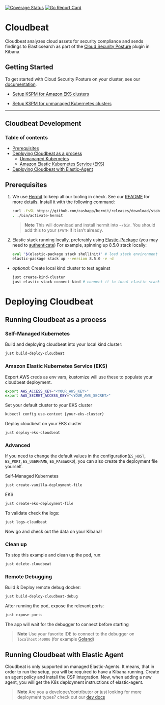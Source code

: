 
[![Coverage Status](https://coveralls.io/repos/github/elastic/cloudbeat/badge.svg?branch=main)](https://coveralls.io/github/elastic/cloudbeat?branch=main)
[![Go Report Card](https://goreportcard.com/badge/github.com/elastic/cloudbeat)](https://goreportcard.com/report/github.com/elastic/cloudbeat)

# Cloudbeat
Cloudbeat analyzes cloud assets for security compliance and sends findings to Elasticsearch as part of the [Cloud Security Posture](https://www.elastic.co/blog/secure-your-cloud-with-elastic-security) plugin in Kibana.


## Getting Started
To get started with Cloud Security Posture on your cluster, see our [documentation](https://www.elastic.co/guide/en/security/master/get-started-with-kspm.html#kspm-setup-unmanaged).
- [Setup KSPM for Amazon EKS clusters](https://www.elastic.co/guide/en/security/master/get-started-with-kspm.html#kspm-setup-unmanaged)

- [Setup KSPM for unmanaged Kubernetes clusters](https://www.elastic.co/guide/en/security/master/get-started-with-kspm.html#kspm-setup-eks-start)
___

## Cloudbeat Development
### Table of contents
- [Prerequisites](#prerequisites)
- [Deploying Cloudbeat as a process](#deploying-cloudbeat)
  - [Unmanaged Kubernetes](#clean-up)
  - [Amazon Elastic Kubernetes Service (EKS)](#amazon-elastic-kubernetes-service-(EKS))
- [Deploying Cloudbeat with Elastic-Agent](#running-cloudbeat-with-elastic-agent)


## Prerequisites
1. We use [Hermit](https://cashapp.github.io/hermit/usage/get-started/) to keep all our tooling in check. See our [README](bin/README.hermit.md) for more details.
   Install it with the following command:
    ```zsh
    curl -fsSL https://github.com/cashapp/hermit/releases/download/stable/install.sh | /bin/bash
    . ./bin/activate-hermit
    ```

    >  **Note**
    This will download and install hermit into `~/bin`. You should add this to your `$PATH` if it isn't already.

2. Elastic stack running locally, preferably using [Elastic-Package](https://github.com/elastic/elastic-package) (you may need to [authenticate](https://docker-auth.elastic.co/github_auth))
   For example, spinning up 8.5.0 stack locally:

    ```zsh
    eval "$(elastic-package stack shellinit)" # load stack environment variables
    elastic-package stack up --version 8.5.0 -v -d
    ```
- _optional:_ Create local kind cluster to test against
  ```zsh
  just create-kind-cluster
  just elastic-stack-connect-kind # connect it to local elastic stack
  ```

# Deploying Cloudbeat
## Running Cloudbeat as a process
### Self-Managed Kubernetes
Build and deploying cloudbeat into your local kind cluster:

```zsh
just build-deploy-cloudbeat
```

### Amazon Elastic Kubernetes Service (EKS)
Export AWS creds as env vars, kustomize will use these to populate your cloudbeat deployment.

```zsh
export AWS_ACCESS_KEY="<YOUR_AWS_KEY>"
export AWS_SECRET_ACCESS_KEY="<YOUR_AWS_SECRET>"
```

Set your default cluster to your EKS cluster

```zsh
kubectl config use-context {your-eks-cluster}
```

Deploy cloudbeat on your EKS cluster
```zsh
just deploy-eks-cloudbeat
````

### Advanced

If you need to change the default values in the configuration(`ES_HOST`, `ES_PORT`, `ES_USERNAME`, `ES_PASSWORD`), you can
also create the deployment file yourself.

Self-Managed Kubernetes
```zsh
just create-vanilla-deployment-file
```

EKS
```zsh
just create-eks-deployment-file
```

To validate check the logs:
```zsh
just logs-cloudbeat
```

Now go and check out the data on your Kibana!

### Clean up

To stop this example and clean up the pod, run:
```zsh
just delete-cloudbeat
```

### Remote Debugging

Build & Deploy remote debug docker:

```zsh
just build-deploy-cloudbeat-debug
```

After running the pod, expose the relevant ports:
```zsh
just expose-ports
```

The app will wait for the debugger to connect before starting

>**Note**
Use your favorite IDE to connect to the debugger on `localhost:40000` (for example [Goland](https://www.jetbrains.com/help/go/attach-to-running-go-processes-with-debugger.html#step-3-create-the-remote-run-debug-configuration-on-the-client-computer))


## Running Cloudbeat with Elastic Agent
Cloudbeat is only supported on managed Elastic-Agents. It means, that in order to run the setup, you will be required to have a Kibana running.
Create an agent policy and install the CSP integration. Now, when adding a new agent, you will get the K8s deployment instructions of elastic-agent.

>**Note** Are you a developer/contributor or just looking for more deployment types? check out our [dev docs](dev/README.md)
